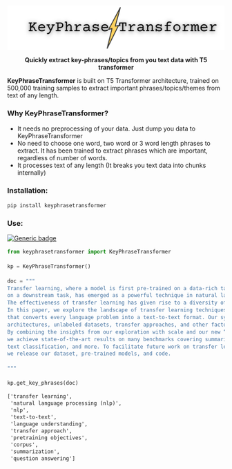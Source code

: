 <img align="center" src="_assets/logo1.png" alt="simpleT5">

<p align="center">
<b>Quickly extract key-phrases/topics from you text data with T5 transformer
</b>


**KeyPhraseTransformer** is built on T5 Transformer architecture, trained on 500,000 training samples to extract important phrases/topics/themes from text of any length.

### Why KeyPhraseTransformer?
 - It needs no preprocessing of your data. Just dump you data to KeyPhraseTransformer
 - No need to choose one word, two word or 3 word length phrases to extract. It has been trained to extract phrases which are important, regardless of number of words.
 - It processes text of any length (It breaks you text data into chunks internally)

### Installation:
```python
pip install keyphrasetransformer
```
### Use:
[![Generic badge](https://img.shields.io/badge/🤗-Open%20In%20Spaces-blue.svg)](https://huggingface.co/spaces/snrspeaks/KeyPhraseTransformer)

```python
from keyphrasetransformer import KeyPhraseTransformer

kp = KeyPhraseTransformer()

doc = """
Transfer learning, where a model is first pre-trained on a data-rich task before being fine-tuned 
on a downstream task, has emerged as a powerful technique in natural language processing (NLP). 
The effectiveness of transfer learning has given rise to a diversity of approaches, methodology, and practice. 
In this paper, we explore the landscape of transfer learning techniques for NLP by introducing a unified framework 
that converts every language problem into a text-to-text format. Our systematic study compares pretraining objectives, 
architectures, unlabeled datasets, transfer approaches, and other factors on dozens of language understanding tasks. 
By combining the insights from our exploration with scale and our new “Colossal Clean Crawled Corpus”, 
we achieve state-of-the-art results on many benchmarks covering summarization, question answering, 
text classification, and more. To facilitate future work on transfer learning for NLP, 
we release our dataset, pre-trained models, and code.

"""

kp.get_key_phrases(doc)
```
```
['transfer learning',
 'natural language processing (nlp)',
 'nlp',
 'text-to-text',
 'language understanding',
 'transfer approach',
 'pretraining objectives',
 'corpus',
 'summarization',
 'question answering']
 ```